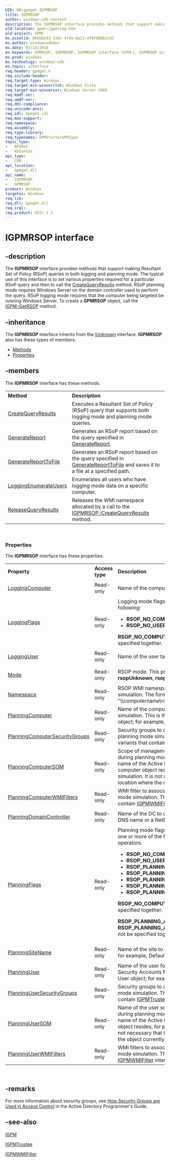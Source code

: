 ```yaml
---
UID: NN:gpmgmt.IGPMRSOP
title: IGPMRSOP
author: windows-sdk-content
description: The IGPMRSOP interface provides methods that support making Resultant Set of Policy (RSoP) queries in both logging and planning mode.
old-location: gpmc\igpmrsop.htm
old-project: GPMC
ms.assetid: 86bbb143-2a9c-4fda-ba13-4f0fd09b2cd3
ms.author: windowssdkdev
ms.date: 03/14/2018
ms.keywords: GPMRSOP, IGPMRSOP, IGPMRSOP interface [GPMC], IGPMRSOP interface [GPMC],described, _win32_igpmrsop, gpmc.igpmrsop, gpmgmt/IGPMRSOP
ms.prod: windows
ms.technology: windows-sdk
ms.topic: interface
req.header: gpmgmt.h
req.include-header: 
req.target-type: Windows
req.target-min-winverclnt: Windows Vista
req.target-min-winversvr: Windows Server 2008
req.kmdf-ver: 
req.umdf-ver: 
req.ddi-compliance: 
req.unicode-ansi: 
req.idl: Gpmgmt.idl
req.max-support: 
req.namespace: 
req.assembly: 
req.type-library: 
req.typenames: GPMStarterGPOType
topic_type:
-	APIRef
-	kbSyntax
api_type:
-	COM
api_location:
-	Gpmgmt.dll
api_name:
-	IGPMRSOP
-	GPMRSOP
product: Windows
targetos: Windows
req.lib: 
req.dll: Gpmgmt.dll
req.irql: 
req.product: GDI+ 1.1
---
```


# IGPMRSOP interface


## -description


The 
<b>IGPMRSOP</b> interface provides methods that support making Resultant Set of Policy (RSoP) queries in both logging and planning mode. The typical use of this interface is to set various properties required for a particular RSoP query and then to call the 
<a href="https://msdn.microsoft.com/2259a014-3ecb-480d-ab65-9d27c0acf26c">CreateQueryResults</a> method. RSoP planning mode requires Windows Server on the domain controller used to perform the query. RSoP logging mode requires that the computer being targeted be running Windows Server.
To create a  <b>GPMRSOP</b> object, call the 
<a href="https://msdn.microsoft.com/61a1be3e-d959-47e2-ad6c-ca00accd0afe">IGPM::GetRSOP</a> method.


## -inheritance

The <b xmlns:loc="http://microsoft.com/wdcml/l10n">IGPMRSOP</b> interface inherits from the <a href="https://msdn.microsoft.com/33f1d79a-33fc-4ce5-a372-e08bda378332">IUnknown</a> interface. <b>IGPMRSOP</b> also has these types of members:
<ul>
<li><a href="https://docs.microsoft.com/">Methods</a></li>
<li><a href="https://docs.microsoft.com/">Properties</a></li>
</ul>

## -members

The <b>IGPMRSOP</b> interface has these methods.
<table class="members" id="memberListMethods">
<tr>
<th align="left" width="37%">Method</th>
<th align="left" width="63%">Description</th>
</tr>
<tr data="declared;">
<td align="left" width="37%">
<a href="https://msdn.microsoft.com/2259a014-3ecb-480d-ab65-9d27c0acf26c">CreateQueryResults</a>
</td>
<td align="left" width="63%">
Executes a Resultant Set of Policy (RSoP) query that supports both logging mode and planning mode queries.

</td>
</tr>
<tr data="declared;">
<td align="left" width="37%">
<a href="https://msdn.microsoft.com/86766a08-4f3a-4758-8abc-83db3408f0fd">GenerateReport</a>
</td>
<td align="left" width="63%">
Generates an RSoP report based on the query specified in <a href="https://msdn.microsoft.com/86766a08-4f3a-4758-8abc-83db3408f0fd">GenerateReport</a>.

</td>
</tr>
<tr data="declared;">
<td align="left" width="37%">
<a href="https://msdn.microsoft.com/92a199d6-244f-44e5-8158-d77b8488fde0">GenerateReportToFile</a>
</td>
<td align="left" width="63%">
Generates an RSoP report based on the query specified in <a href="https://msdn.microsoft.com/92a199d6-244f-44e5-8158-d77b8488fde0">GenerateReportToFile</a> and saves it to a file at a specified path.

</td>
</tr>
<tr data="declared;">
<td align="left" width="37%">
<a href="https://msdn.microsoft.com/7cc794e6-1a8d-4e31-9bea-4ebc4cf51602">LoggingEnumerateUsers</a>
</td>
<td align="left" width="63%">
Enumerates all users who have logging mode data on a specific computer.

</td>
</tr>
<tr data="declared;">
<td align="left" width="37%">
<a href="https://msdn.microsoft.com/c2bf9050-4db0-4bf0-a063-0076ba191ff6">ReleaseQueryResults</a>
</td>
<td align="left" width="63%">
Releases the WMI namespace allocated by a call to the 
<a href="https://msdn.microsoft.com/2259a014-3ecb-480d-ab65-9d27c0acf26c">IGPMRSOP::CreateQueryResults</a> method.

</td>
</tr>
</table> 
<h3><a id="properties"></a>Properties</h3>The <b xmlns:loc="http://microsoft.com/wdcml/l10n">IGPMRSOP</b> interface has these properties.
<table class="members" id="memberListProperties">
<tr>
<th align="left" width="27%">Property</th>
<th align="left" width="10%">Access type</th>
<th align="left" width="63%">Description</th>
</tr>
<tr data="declared;">
<td align="left" width="27%" xml:space="preserve">

<a href="https://msdn.microsoft.com/8a1b6a38-e2a6-455d-8d50-2545b7d6c5d2">LoggingComputer</a>


</td>
<td align="left" width="10%">
Read-only

</td>
<td align="left" width="63%">
Name of the computer being logged.

</td>
</tr>
<tr data="declared;">
<td align="left" width="27%" xml:space="preserve">

<a href="https://msdn.microsoft.com/8a1b6a38-e2a6-455d-8d50-2545b7d6c5d2">LoggingFlags</a>


</td>
<td align="left" width="10%">
Read-only

</td>
<td align="left" width="63%">
Logging mode flags. This property can be one of the following:

<ul>
<li><b>RSOP_NO_COMPUTER</b></li>
<li><b>RSOP_NO_USER</b></li>
</ul>
<b>RSOP_NO_COMPUTER</b> and <b>RSOP_NO_USER</b> must not be specified together.

</td>
</tr>
<tr data="declared;">
<td align="left" width="27%" xml:space="preserve">

<a href="https://msdn.microsoft.com/8a1b6a38-e2a6-455d-8d50-2545b7d6c5d2">LoggingUser</a>


</td>
<td align="left" width="10%">
Read-only

</td>
<td align="left" width="63%">
Name of the user targeted in logging mode.

</td>
</tr>
<tr data="declared;">
<td align="left" width="27%" xml:space="preserve">

<a href="https://msdn.microsoft.com/library/windows/hardware/dn923108">Mode</a>


</td>
<td align="left" width="10%">
Read-only

</td>
<td align="left" width="63%">
RSOP mode. This property can be one of the following: <b>rsopUnknown</b>, <b>rsopPlanning</b>, or <b>rsopLogging</b>.

</td>
</tr>
<tr data="declared;">
<td align="left" width="27%" xml:space="preserve">

<a href="https://msdn.microsoft.com/8a1b6a38-e2a6-455d-8d50-2545b7d6c5d2">Namespace</a>


</td>
<td align="left" width="10%">
Read-only

</td>
<td align="left" width="63%">
RSOP WMI namespace generated as output from an RSoP simulation. The format is typically "\\computername\root\rsop\namespace".

</td>
</tr>
<tr data="declared;">
<td align="left" width="27%" xml:space="preserve">

<a href="https://msdn.microsoft.com/8a1b6a38-e2a6-455d-8d50-2545b7d6c5d2">PlanningComputer</a>


</td>
<td align="left" width="10%">
Read-only

</td>
<td align="left" width="63%">
Name of the computer to use during planning mode simulation. This is the SAM account name of the Computer object; for example, example\computer.

</td>
</tr>
<tr data="declared;">
<td align="left" width="27%" xml:space="preserve">

<a href="https://msdn.microsoft.com/8a1b6a38-e2a6-455d-8d50-2545b7d6c5d2">PlanningComputerSecurityGroups</a>


</td>
<td align="left" width="10%">
Read-only

</td>
<td align="left" width="63%">
Security groups to associate with the computer during planning mode simulation. This property is an array of variants that contain 
<a href="https://msdn.microsoft.com/f9c24fe6-58c7-4e82-9ac0-1157ed8fffeb">IGPMTrustee</a> interface pointers.

</td>
</tr>
<tr data="declared;">
<td align="left" width="27%" xml:space="preserve">

<a href="https://msdn.microsoft.com/8a1b6a38-e2a6-455d-8d50-2545b7d6c5d2">PlanningComputerSOM</a>


</td>
<td align="left" width="10%">
Read-only

</td>
<td align="left" width="63%">
Scope of management (SOM) to use for the computer during planning mode simulation. This is the distinguished name of the Active Directory container in which the computer object  resides, for purposes of the RSoP simulation. It is not necessary that this property be the true location where the object currently resides.

</td>
</tr>
<tr data="declared;">
<td align="left" width="27%" xml:space="preserve">

<a href="https://msdn.microsoft.com/8a1b6a38-e2a6-455d-8d50-2545b7d6c5d2">PlanningComputerWMIFilters</a>


</td>
<td align="left" width="10%">
Read-only

</td>
<td align="left" width="63%">
WMI filter to associate with the computer during planning mode simulation. This property is an array of variants that contain 
<a href="https://msdn.microsoft.com/801428f1-9ce5-4348-acab-23cc9ea8cac3">IGPMWMIFilter</a> interface pointers.

</td>
</tr>
<tr data="declared;">
<td align="left" width="27%" xml:space="preserve">

<a href="https://msdn.microsoft.com/8a1b6a38-e2a6-455d-8d50-2545b7d6c5d2">PlanningDomainController</a>


</td>
<td align="left" width="10%">
Read-only

</td>
<td align="left" width="63%">
Name of the DC to use in planning mode. This can be a DNS name or a NetBIOS name.

</td>
</tr>
<tr data="declared;">
<td align="left" width="27%" xml:space="preserve">

<a href="https://msdn.microsoft.com/8a1b6a38-e2a6-455d-8d50-2545b7d6c5d2">PlanningFlags</a>


</td>
<td align="left" width="10%">
Read-only

</td>
<td align="left" width="63%">
Planning mode flags. The value of this property can be one or more of the following constants combined with OR operators.

<ul>
<li><b>RSOP_NO_COMPUTER</b></li>
<li><b>RSOP_NO_USER</b></li>
<li><b>RSOP_PLANNING_ASSUME_SLOW_LINK</b></li>
<li><b>RSOP_PLANNING_ASSUME_LOOPBACK_MERGE</b></li>
<li><b>RSOP_PLANNING_ASSUME_LOOPBACK_REPLACE</b></li>
<li><b>RSOP_PLANNING_ASSUME_USER_WQLFILTER_TRUE</b></li>
<li><b>RSOP_PLANNING_ASSUME_COMP_WQLFILTER_TRUE</b></li>
</ul>
<b>RSOP_NO_COMPUTER</b> and <b>RSOP_NO_USER</b> must not be specified together.

<b>RSOP_PLANNING_ASSUME_LOOPBACK_MERGE</b> and
<b>RSOP_PLANNING_ASSUME_LOOPBACK_REPLACE</b> must not be specified together.

</td>
</tr>
<tr data="declared;">
<td align="left" width="27%" xml:space="preserve">

<a href="https://msdn.microsoft.com/8a1b6a38-e2a6-455d-8d50-2545b7d6c5d2">PlanningSiteName</a>


</td>
<td align="left" width="10%">
Read-only

</td>
<td align="left" width="63%">
Name of the site to use during planning mode simulation; for example, Default-first-site-name.

</td>
</tr>
<tr data="declared;">
<td align="left" width="27%" xml:space="preserve">

<a href="https://msdn.microsoft.com/8a1b6a38-e2a6-455d-8d50-2545b7d6c5d2">PlanningUser</a>


</td>
<td align="left" width="10%">
Read-only

</td>
<td align="left" width="63%">
Name of the user for planning mode simulation. This is the Security Accounts Manager (SAM) account name of the User object; for example, example\user.

</td>
</tr>
<tr data="declared;">
<td align="left" width="27%" xml:space="preserve">

<a href="https://msdn.microsoft.com/8a1b6a38-e2a6-455d-8d50-2545b7d6c5d2">PlanningUserSecurityGroups</a>


</td>
<td align="left" width="10%">
Read-only

</td>
<td align="left" width="63%">
Security groups to associate with the user during planning mode simulation. This property is an array of 
variants that contain <a href="https://msdn.microsoft.com/f9c24fe6-58c7-4e82-9ac0-1157ed8fffeb">IGPMTrustee</a> interface pointers.

</td>
</tr>
<tr data="declared;">
<td align="left" width="27%" xml:space="preserve">

<a href="https://msdn.microsoft.com/8a1b6a38-e2a6-455d-8d50-2545b7d6c5d2">PlanningUserSOM</a>


</td>
<td align="left" width="10%">
Read-only

</td>
<td align="left" width="63%">
Name of the user scope of management (SOM) to use during planning mode simulation. This is the distinguished name of the Active Directory container in which the user object  resides, for purposes of the RSoP simulation. It is not necessary that this property be the true location where the object currently resides.

</td>
</tr>
<tr data="declared;">
<td align="left" width="27%" xml:space="preserve">

<a href="https://msdn.microsoft.com/8a1b6a38-e2a6-455d-8d50-2545b7d6c5d2">PlanningUserWMIFilters</a>


</td>
<td align="left" width="10%">
Read-only

</td>
<td align="left" width="63%">
WMI filters to associate with the user during planning mode simulation. This property is an array of 
<a href="https://msdn.microsoft.com/801428f1-9ce5-4348-acab-23cc9ea8cac3">IGPMWMIFilter</a> interface pointers.

</td>
</tr>
</table> 


## -remarks



For more information about security groups, see 
<a href="https://msdn.microsoft.com/3236c51f-21c1-4c07-9b76-2668ae72a42f">How Security Groups are Used in Access Control</a> in the Active Directory Programmer's Guide.




## -see-also




<a href="https://msdn.microsoft.com/2780760e-7114-46b0-a264-00ed58a556cb">IGPM</a>



<a href="https://msdn.microsoft.com/f9c24fe6-58c7-4e82-9ac0-1157ed8fffeb">IGPMTrustee</a>



<a href="https://msdn.microsoft.com/801428f1-9ce5-4348-acab-23cc9ea8cac3">IGPMWMIFilter</a>
 

 

